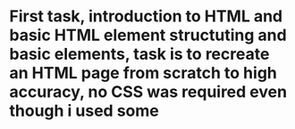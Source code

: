 # **First task, introduction to HTML and basic HTML element structuting and basic elements, task is to recreate an HTML page from scratch to high accuracy, no CSS was required even though i used some**
